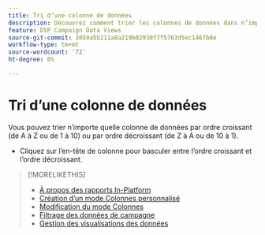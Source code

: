 ```yaml
---
title: Tri d’une colonne de données
description: Découvrez comment trier les colonnes de données dans n’importe quelle vue de gestion de campagne.
feature: DSP Campaign Data Views
source-git-commit: 3059a5b211a8a219b02930f7f5763d5ec1467b8e
workflow-type: tm+mt
source-wordcount: '72'
ht-degree: 0%

---
```


# Tri d’une colonne de données

Vous pouvez trier n’importe quelle colonne de données par ordre croissant (de A à Z ou de 1 à 10) ou par ordre décroissant (de Z à A ou de 10 à 1).

* Cliquez sur l’en-tête de colonne pour basculer entre l’ordre croissant et l’ordre décroissant.

>[!MORELIKETHIS]
>
>* [À propos des rapports In-Platform](campaign-reports-about.md)
>* [Création d’un mode Colonnes personnalisé](column-view-create.md)
>* [Modification du mode Colonnes](column-view-change.md)
>* [Filtrage des données de campagne](campaign-data-filter.md)
>* [Gestion des visualisations des données](campaign-data-visualization-manage.md)


